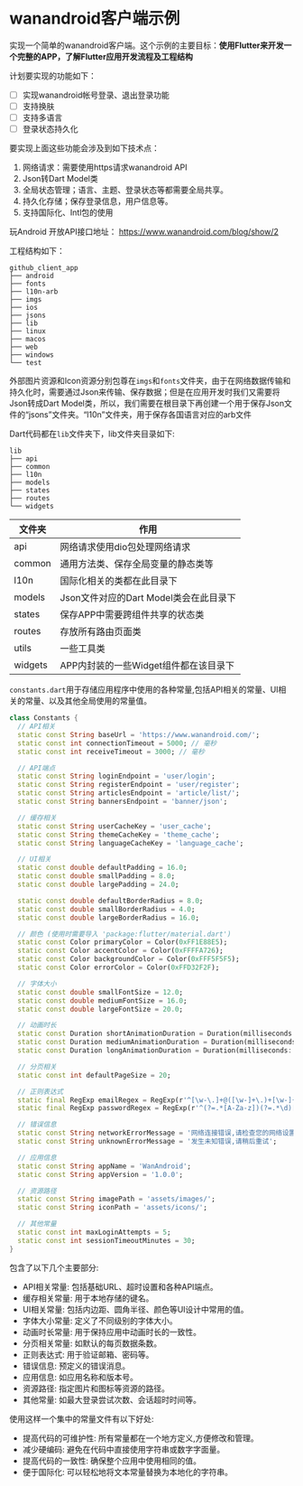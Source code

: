 # wanandroid客户端示例
实现一个简单的wanandroid客户端。这个示例的主要目标：**使用Flutter来开发一个完整的APP，了解Flutter应用开发流程及工程结构**

计划要实现的功能如下：
- [ ] 实现wanandroid帐号登录、退出登录功能
- [ ] 支持换肤
- [ ] 支持多语言
- [ ] 登录状态持久化

要实现上面这些功能会涉及到如下技术点：
1. 网络请求：需要使用https请求wanandroid API
2. Json转Dart Model类
3. 全局状态管理；语言、主题、登录状态等都需要全局共享。
4. 持久化存储；保存登录信息，用户信息等。
5. 支持国际化、Intl包的使用

玩Android 开放API接口地址： https://www.wanandroid.com/blog/show/2

工程结构如下：
```agsl
github_client_app
├── android
├── fonts
├── l10n-arb
├── imgs
├── ios
├── jsons
├── lib
├── linux
├── macos
├── web
├── windows
└── test
```

外部图片资源和Icon资源分别包尊在`imgs`和`fonts`文件夹，由于在网络数据传输和持久化时，需要通过Json来传输、保存数据；但是在应用开发时我们又需要将Json转成Dart Model类，所以，我们需要在根目录下再创建一个用于保存Json文件的“jsons”文件夹。“l10n”文件夹，用于保存各国语言对应的arb文件

Dart代码都在`lib`文件夹下，lib文件夹目录如下:
```agsl
lib
├── api
├── common
├── l10n
├── models
├── states
├── routes
└── widgets
```

| 文件夹     | 作用                                                 |
|---------| ---------------------------------------------------- |
| api     |  网络请求使用dio包处理网络请求                                                    |
| common  | 通用方法类、保存全局变量的静态类等 |
| l10n    | 国际化相关的类都在此目录下                            |
| models  | Json文件对应的Dart Model类会在此目录下                |
| states  | 保存APP中需要跨组件共享的状态类                       |
| routes  | 存放所有路由页面类                                    |
| utils   |    一些工具类                                          |
| widgets | APP内封装的一些Widget组件都在该目录下                 |

`constants.dart`用于存储应用程序中使用的各种常量,包括API相关的常量、UI相关的常量、以及其他全局使用的常量值。

```dart
class Constants {
  // API相关
  static const String baseUrl = 'https://www.wanandroid.com/';
  static const int connectionTimeout = 5000; // 毫秒
  static const int receiveTimeout = 3000; // 毫秒

  // API端点
  static const String loginEndpoint = 'user/login';
  static const String registerEndpoint = 'user/register';
  static const String articlesEndpoint = 'article/list/';
  static const String bannersEndpoint = 'banner/json';

  // 缓存相关
  static const String userCacheKey = 'user_cache';
  static const String themeCacheKey = 'theme_cache';
  static const String languageCacheKey = 'language_cache';

  // UI相关
  static const double defaultPadding = 16.0;
  static const double smallPadding = 8.0;
  static const double largePadding = 24.0;

  static const double defaultBorderRadius = 8.0;
  static const double smallBorderRadius = 4.0;
  static const double largeBorderRadius = 16.0;

  // 颜色 (使用时需要导入 'package:flutter/material.dart')
  static const Color primaryColor = Color(0xFF1E88E5);
  static const Color accentColor = Color(0xFFFFA726);
  static const Color backgroundColor = Color(0xFFF5F5F5);
  static const Color errorColor = Color(0xFFD32F2F);

  // 字体大小
  static const double smallFontSize = 12.0;
  static const double mediumFontSize = 16.0;
  static const double largeFontSize = 20.0;

  // 动画时长
  static const Duration shortAnimationDuration = Duration(milliseconds: 200);
  static const Duration mediumAnimationDuration = Duration(milliseconds: 300);
  static const Duration longAnimationDuration = Duration(milliseconds: 500);

  // 分页相关
  static const int defaultPageSize = 20;

  // 正则表达式
  static final RegExp emailRegex = RegExp(r'^[\w-\.]+@([\w-]+\.)+[\w-]{2,4}$');
  static final RegExp passwordRegex = RegExp(r'^(?=.*[A-Za-z])(?=.*\d)[A-Za-z\d]{8,}$');

  // 错误信息
  static const String networkErrorMessage = '网络连接错误,请检查您的网络设置';
  static const String unknownErrorMessage = '发生未知错误,请稍后重试';

  // 应用信息
  static const String appName = 'WanAndroid';
  static const String appVersion = '1.0.0';

  // 资源路径
  static const String imagePath = 'assets/images/';
  static const String iconPath = 'assets/icons/';

  // 其他常量
  static const int maxLoginAttempts = 5;
  static const int sessionTimeoutMinutes = 30;
}
```

包含了以下几个主要部分:

- API相关常量: 包括基础URL、超时设置和各种API端点。
- 缓存相关常量: 用于本地存储的键名。
- UI相关常量: 包括内边距、圆角半径、颜色等UI设计中常用的值。
- 字体大小常量: 定义了不同级别的字体大小。
- 动画时长常量: 用于保持应用中动画时长的一致性。
- 分页相关常量: 如默认的每页数据条数。
- 正则表达式: 用于验证邮箱、密码等。
- 错误信息: 预定义的错误消息。
- 应用信息: 如应用名称和版本号。
- 资源路径: 指定图片和图标等资源的路径。
- 其他常量: 如最大登录尝试次数、会话超时时间等。

使用这样一个集中的常量文件有以下好处:

- 提高代码的可维护性: 所有常量都在一个地方定义,方便修改和管理。
- 减少硬编码: 避免在代码中直接使用字符串或数字字面量。
- 提高代码的一致性: 确保整个应用中使用相同的值。
- 便于国际化: 可以轻松地将文本常量替换为本地化的字符串。